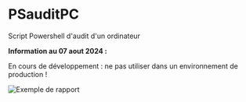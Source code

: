 # PSauditPC
Script Powershell d'audit d'un ordinateur

**Information au 07 aout 2024 :**

En cours de développement : ne pas utiliser dans un environnement de production !

![Exemple de rapport](https://zupimages.net/up/24/32/651v.png)
